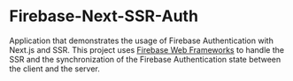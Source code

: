 # Firebase-Next-SSR-Auth

Application that demonstrates the usage of Firebase Authentication with Next.js and SSR. This project uses  [Firebase Web Frameworks](https://firebase.google.com/docs/hosting/frameworks-overview) to handle the SSR and the synchronization of the Firebase Authentication state between the client and the server.

